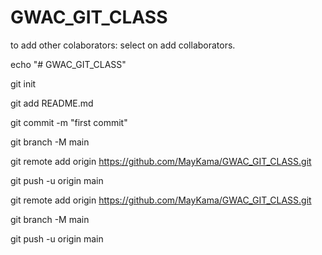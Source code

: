 # GWAC_GIT_CLASS
to add other colaborators: select on add collaborators.

echo "# GWAC_GIT_CLASS" 

git init

git add README.md

git commit -m "first commit"

git branch -M main

git remote add origin https://github.com/MayKama/GWAC_GIT_CLASS.git

git push -u origin main


git remote add origin https://github.com/MayKama/GWAC_GIT_CLASS.git

git branch -M main

git push -u origin main
